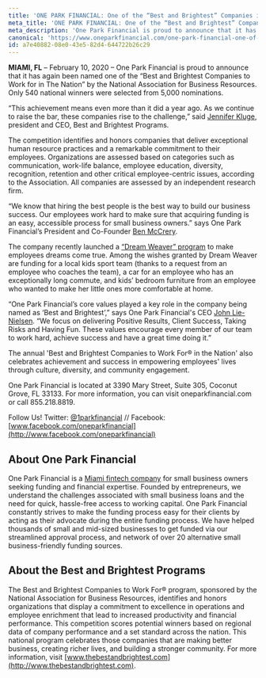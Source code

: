 ```yaml
---
title: 'ONE PARK FINANCIAL: One of the “Best and Brightest” Companies in the U.S.'
meta_title: 'ONE PARK FINANCIAL: One of the “Best and Brightest” Companies in the U.S.'
meta_description: 'One Park Financial is proud to announce that it has again been named one of the “Best and Brightest Companies to Work for in The Nation” by the National Association for Business Resources.  Only 540 national winners were selected from 5,000 nominations.'
canonical: 'https://www.oneparkfinancial.com/one-park-financial-one-of-the-best-and-brightest-companies-in-the-u-s'
id: a7e40882-08e0-43e5-82d4-644722b26c29
---
```

**MIAMI, FL** – February 10, 2020 – One Park Financial is proud to announce that it has again been named one of the “Best and Brightest Companies to Work for in The Nation” by the National Association for Business Resources.  Only 540 national winners were selected from 5,000 nominations. 

“This achievement means even more than it did a year ago. As we continue to raise the bar, these companies rise to the challenge,” said [Jennifer Kluge](https://www.linkedin.com/in/jennifer-kluge-6395424/), president and CEO, Best and Brightest Programs.

The competition identifies and honors companies that deliver exceptional human resource practices and a remarkable commitment to their employees. Organizations are assessed based on categories such as communication, work-life balance, employee education, diversity, recognition, retention and other critical employee-centric issues, according to the Association.  All companies are assessed by an independent research firm.

“We know that hiring the best people is the best way to build our business success. Our employees work hard to make sure that acquiring funding is an easy, accessible process for small business owners.” says One Park Financial’s President and Co-Founder [Ben McCrery](https://www.linkedin.com/in/benmccrery/).

The company recently launched a [“Dream Weaver” program](https://www.oneparkfinancial.com/press/one-park-financial-makes-employees-dreams-come-true-with-dream-weaver-program) to make employees dreams come true. Among the wishes granted by Dream Weaver are funding for a local kids sport team (thanks to a request from an employee who coaches the team), a car for an employee who has an exceptionally long commute, and kids’ bedroom furniture from an employee who wanted to make her little ones more comfortable at home. 

“One Park Financial’s core values played a key role in the company being named as ‘Best and Brightest’,” says One Park Financial's CEO [John Lie-Nielsen](https://www.linkedin.com/in/benmccrery/).  “We focus on delivering Positive Results, Client Success, Taking Risks and Having Fun. These values encourage every member of our team to work hard, achieve success and have a great time doing it.”

The annual 'Best and Brightest Companies to Work For® in the Nation' also celebrates achievement and success in empowering employees' lives through culture, diversity, and community engagement. 

One Park Financial is located at 3390 Mary Street, Suite 305, Coconut Grove, FL 33133. For more information, you can visit oneparkfinancial.com or call 855.218.8819. 

Follow Us! 
Twitter: [@1parkfinancial](http://www.twitter.com/1parkfinancial) //
Facebook: [www.facebook.com/oneparkfinancial](http://www.facebook.com/oneparkfinancial)

## About One Park Financial 
One Park Financial is a [Miami fintech company](http://www.oneparkfinancial.com) for small business owners seeking funding and financial expertise. Founded by entrepreneurs, we understand the challenges associated with small business loans and the need for quick, hassle-free access to working capital. One Park Financial constantly strives to make the funding process easy for their clients by acting as their advocate during the entire funding process. We have helped thousands of small and mid-sized businesses to get funded via our streamlined approval process, and network of over 20 alternative small business-friendly funding sources.

## About the Best and Brightest Programs
The Best and Brightest Companies to Work For® program, sponsored by the National Association for Business Resources, identifies and honors organizations that display a commitment to excellence in operations and employee enrichment that lead to increased productivity and financial performance. This competition scores potential winners based on regional data of company performance and a set standard across the nation. This national program celebrates those companies that are making better business, creating richer lives, and building a stronger community. For more information, visit [www.thebestandbrightest.com](http://www.thebestandbrightest.com).